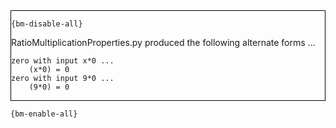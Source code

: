 <div style="border:1px solid black;">

`{bm-disable-all}`

RatioMultiplicationProperties.py produced the following alternate forms ...

```
zero with input x*0 ...
    (x*0) = 0
zero with input 9*0 ...
    (9*0) = 0
```

</div>

`{bm-enable-all}`

